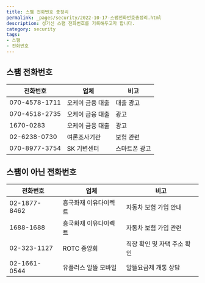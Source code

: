 ```yaml
---
title: 스팸 전화번호 총정리
permalink: _pages/security/2022-10-17-스팸전화번호총정리.html
description: 성가신 스팸 전화번호를 기록해두고자 합니다.
category: security
tags:
- 스팸
- 전화번호
---
```

스팸 전화번호
---


|전화번호|업체|비고|
|---|---|---|
|070-4578-1711|오케이 금융 대출|대출 광고|
|070-4518-2735|오케이 금융 대출|광고|
|1670-0283|오케이 금융 대출|광고|
|02-6238-0730|여론조사기관|보험 관련|
|070-8977-3754|SK 기변센터|스마트폰 광고|


스팸이 아닌 전화번호
---


|전화번호|업체|비고|
|---|---|---|
|02-1877-8462|흥국화재 이유다이렉트|자동차 보험 가입 안내|
|1688-1688|흥국화재 이유다이렉트|자동차 보험 가입 관련|
|02-323-1127|ROTC 중앙회|직장 확인 및 자택 주소 확인|
|02-1661-0544|유플러스 알뜰 모바일|알뜰요금제 개통 상담|
